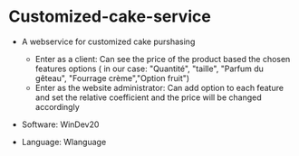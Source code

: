 # Customized-cake-service
- A webservice for customized cake purshasing 
  - Enter as a client: 
  Can see the price of the product based the chosen features options ( in our case: "Quantité", "taille", "Parfum du gêteau", "Fourrage crème","Option fruit")
  - Enter as the website administrator:
  Can add option to each feature and set the relative coefficient and the price will be changed accordingly
  
- Software: WinDev20 
- Language: Wlanguage
